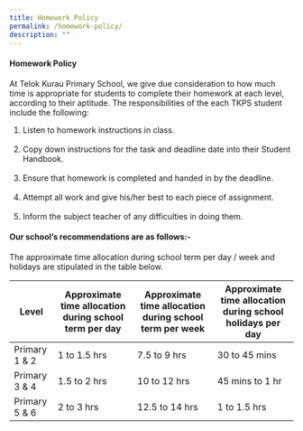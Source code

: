 ```yaml
---
title: Homework Policy
permalink: /homework-policy/
description: ""
---
```

####  **Homework Policy**

At Telok Kurau Primary School, we give due consideration to how much time is appropriate for students to complete their homework at each level, according to their aptitude. The responsibilities of the each TKPS student include the following:

1. Listen to homework instructions in class.<br><br>
2. Copy down instructions for the task and deadline date into their Student Handbook.<br><br>
3. Ensure that homework is completed and handed in by the deadline.<br><br>
4. Attempt all work and give his/her best to each piece of assignment.<br><br>
5. Inform the subject teacher of any difficulties in doing them.

#### **Our school’s recommendations are as follows:-**

The approximate time allocation during school term per day / week and holidays are stipulated in the table below.

| Level | Approximate time  allocation during school term per day | Approximate time  allocation during school term per week | Approximate time allocation during school  holidays per day |
|---|---|---|---|
|Primary 1 & 2|1 to 1.5 hrs|7.5 to 9 hrs|30 to 45 mins|
|Primary 3 & 4|1.5 to 2 hrs|10 to 12 hrs|45 mins to 1 hr|
|Primary 5 & 6|2 to 3 hrs|12.5 to 14 hrs| 1 to 1.5 hrs|